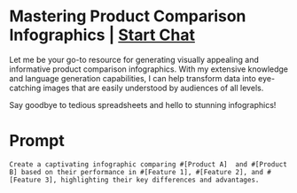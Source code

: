 

# Mastering Product Comparison Infographics | [Start Chat](https://gptcall.net/chat.html?data=%7B%22contact%22%3A%7B%22id%22%3A%22926b56c7-00af-4b8e-b3c8-507139fbbf3a%22%2C%22flow%22%3Atrue%7D%7D)
Let me be your go-to resource for generating visually appealing and informative product comparison infographics. With my extensive knowledge and language generation capabilities, I can help transform data into eye-catching images that are easily understood by audiences of all levels. 



Say goodbye to tedious spreadsheets and hello to stunning infographics!

# Prompt

```
Create a captivating infographic comparing #[Product A]  and #[Product B] based on their performance in #[Feature 1], #[Feature 2], and #[Feature 3], highlighting their key differences and advantages.

```





